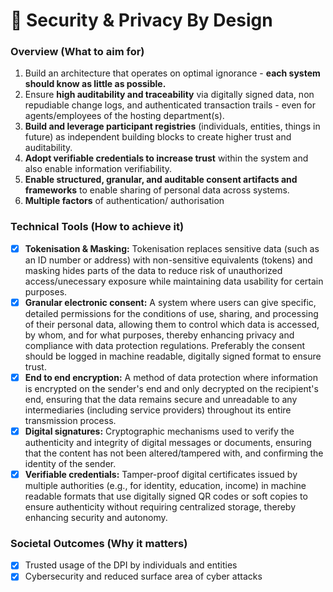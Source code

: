 # 🔐 Security & Privacy By Design

### Overview (What to aim for)

1. Build an architecture that operates on optimal ignorance - **each system should know as little as possible.**
2. Ensure **high auditability and traceability** via digitally signed data, non repudiable change logs, and authenticated transaction trails - even for agents/employees of the hosting department(s).
3. **Build and leverage participant registries** (individuals, entities, things in future) as independent building blocks to create higher trust and auditability.
4. **Adopt verifiable credentials to increase trust** within the system and also enable information verifiability.
5. **Enable structured, granular, and auditable consent artifacts and frameworks** to enable sharing of personal data across systems.
6. **Multiple factors** of authentication/ authorisation&#x20;

### Technical Tools (How to achieve it)

* [x] **Tokenisation & Masking:** Tokenisation replaces sensitive data (such as an ID number or address) with non-sensitive equivalents (tokens) and masking hides parts of the data to reduce risk of  unauthorized access/unecessary exposure while maintaining data usability for certain purposes.
* [x] **Granular electronic consent:**  A system where users can give specific, detailed permissions for the conditions of use, sharing, and processing of their personal data, allowing them to control which data is accessed, by whom, and for what purposes, thereby enhancing privacy and compliance with data protection regulations. Preferably the consent should be logged in machine readable, digitally signed format to ensure trust.
* [x] **End to end encryption:** A method of data protection where information is encrypted on the sender's end and only decrypted on the recipient's end, ensuring that the data remains secure and unreadable to any intermediaries (including service providers) throughout its entire transmission process.
* [x] **Digital signatures:** Cryptographic mechanisms used to verify the authenticity and integrity of digital messages or documents, ensuring that the content has not been altered/tampered with, and confirming the identity of the sender.
* [x] **Verifiable credentials:** Tamper-proof digital certificates issued by multiple authorities (e.g., for identity, education, income) in machine readable formats that use digitally signed QR codes or soft copies to ensure authenticity without requiring centralized storage, thereby enhancing security and autonomy.

### Societal Outcomes (Why it matters)

* [x] Trusted usage of the DPI by individuals and entities
* [x] Cybersecurity and reduced surface area of cyber attacks
